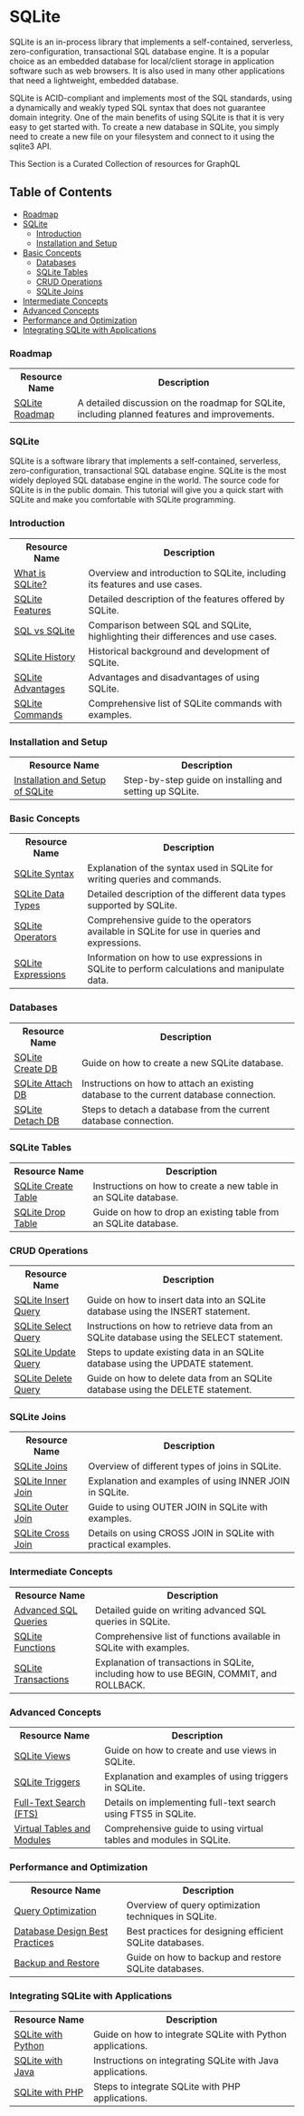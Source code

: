 # SQLite
SQLite is an in-process library that implements a self-contained, serverless, zero-configuration, transactional SQL database engine. It is a popular choice as an embedded database for local/client storage in application software such as web browsers. It is also used in many other applications that need a lightweight, embedded database.

SQLite is ACID-compliant and implements most of the SQL standards, using a dynamically and weakly typed SQL syntax that does not guarantee domain integrity.
One of the main benefits of using SQLite is that it is very easy to get started with. To create a new database in SQLite, you simply need to create a new file on your filesystem and connect to it using the sqlite3 API.

This Section is a Curated Collection of resources for GraphQL

## Table of Contents

- [Roadmap](#roadmap)
- [SQLite](#sqlite-1)
    - [Introduction](#introduction)
    - [Installation and Setup](#installation-and-setup)
- [Basic Concepts](#basic-concepts)
    - [Databases](#databases)
    - [SQLite Tables](#sqlite-tables)
    - [CRUD Operations](#crud-operations)
    - [SQLite Joins](#sqlite-joins)
- [Intermediate Concepts](#intermediate-concepts)
- [Advanced Concepts](#advanced-concepts)
- [Performance and Optimization](#performance-and-optimization)
- [Integrating SQLite with Applications](#integrating-sqlite-with-applications)


### Roadmap
> 
<table>
  <tr>
    <th>Resource Name</th>
    <th>Description</th>
  </tr>
  <tr>
    <td><a href="https://sqlite-users.sqlite.narkive.com/KN0olISP/roadmap-for-sqlite">SQLite Roadmap</a></td>
    <td>A detailed discussion on the roadmap for SQLite, including planned features and improvements.</td>
  </tr>
</table>

### SQLite 
SQLite is a software library that implements a self-contained, serverless, zero-configuration, transactional SQL database engine. SQLite is the most widely deployed SQL database engine in the world. The source code for SQLite is in the public domain. This tutorial will give you a quick start with SQLite and make you comfortable with SQLite programming.

### Introduction 
> 
<table>
  <tr>
    <th>Resource Name</th>
    <th>Description</th>
  </tr>
  <tr>
    <td><a href="https://www.simplilearn.com/tutorials/sql-tutorial/what-is-sqlite">What is SQLite?</a></td>
    <td>Overview and introduction to SQLite, including its features and use cases.</td>
  </tr>
  <tr>
    <td><a href="https://www.javatpoint.com/sqlite-features">SQLite Features</a></td>
    <td>Detailed description of the features offered by SQLite.</td>
  </tr>
  <tr>
    <td><a href="https://www.javatpoint.com/sql-vs-sqlite">SQL vs SQLite</a></td>
    <td>Comparison between SQL and SQLite, highlighting their differences and use cases.</td>
  </tr>
  <tr>
    <td><a href="https://www.javatpoint.com/sqlite-history">SQLite History</a></td>
    <td>Historical background and development of SQLite.</td>
  </tr>
  <tr>
    <td><a href="https://www.javatpoint.com/sqlite-advantages-and-disadvantages">SQLite Advantages</a></td>
    <td>Advantages and disadvantages of using SQLite.</td>
  </tr>
  <tr>
    <td><a href="https://www.javatpoint.com/sqlite-commands">SQLite Commands</a></td>
    <td>Comprehensive list of SQLite commands with examples.</td>
  </tr>
</table>

### Installation and Setup 

<table>
    <tr>
    <th>Resource Name</th>
    <th>Description</th>
  </tr>
<tr>
    <td><a href="https://www.tutorialspoint.com/sqlite/sqlite_installation.htm">Installation and Setup of SQLite</a></td>
    <td>Step-by-step guide on installing and setting up SQLite.</td>
  </tr>
</table>

### Basic Concepts 
>
<table>
  <tr>
    <th>Resource Name</th>
    <th>Description</th>
  </tr>
  <tr>
    <td><a href="https://www.javatpoint.com/sqlite-syntax">SQLite Syntax</a></td>
    <td>Explanation of the syntax used in SQLite for writing queries and commands.</td>
  </tr>
  <tr>
    <td><a href="https://www.javatpoint.com/sqlite-data-types">SQLite Data Types</a></td>
    <td>Detailed description of the different data types supported by SQLite.</td>
  </tr>
  <tr>
    <td><a href="https://www.javatpoint.com/sqlite-operators">SQLite Operators</a></td>
    <td>Comprehensive guide to the operators available in SQLite for use in queries and expressions.</td>
  </tr>
  <tr>
    <td><a href="https://www.javatpoint.com/sqlite-expressions">SQLite Expressions</a></td>
    <td>Information on how to use expressions in SQLite to perform calculations and manipulate data.</td>
  </tr>
</table>
 

### Databases 

<table>
  <tr>
    <th>Resource Name</th>
    <th>Description</th>
  </tr>
  <tr>
    <td><a href="https://www.javatpoint.com/sqlite-create-database">SQLite Create DB</a></td>
    <td>Guide on how to create a new SQLite database.</td>
  </tr>
  <tr>
    <td><a href="https://www.javatpoint.com/sqlite-attach-database">SQLite Attach DB</a></td>
    <td>Instructions on how to attach an existing database to the current database connection.</td>
  </tr>
  <tr>
    <td><a href="https://www.javatpoint.com/sqlite-detach-database">SQLite Detach DB</a></td>
    <td>Steps to detach a database from the current database connection.</td>
  </tr>
</table>


### SQLite Tables

<table>
  <tr>
    <th>Resource Name</th>
    <th>Description</th>
  </tr>
  <tr>
    <td><a href="https://www.javatpoint.com/sqlite-create-table">SQLite Create Table</a></td>
    <td>Instructions on how to create a new table in an SQLite database.</td>
  </tr>
  <tr>
    <td><a href="https://www.javatpoint.com/sqlite-drop-table">SQLite Drop Table</a></td>
    <td>Guide on how to drop an existing table from an SQLite database.</td>
  </tr>
</table>

### CRUD Operations
<table>
  <tr>
    <th>Resource Name</th>
    <th>Description</th>
  </tr>
  <tr>
    <td><a href="https://www.javatpoint.com/sqlite-insert-query">SQLite Insert Query</a></td>
    <td>Guide on how to insert data into an SQLite database using the INSERT statement.</td>
  </tr>
  <tr>
    <td><a href="https://www.javatpoint.com/sqlite-select-query">SQLite Select Query</a></td>
    <td>Instructions on how to retrieve data from an SQLite database using the SELECT statement.</td>
  </tr>
  <tr>
    <td><a href="https://www.javatpoint.com/sqlite-update-query">SQLite Update Query</a></td>
    <td>Steps to update existing data in an SQLite database using the UPDATE statement.</td>
  </tr>
  <tr>
    <td><a href="https://www.javatpoint.com/sqlite-delete-query">SQLite Delete Query</a></td>
    <td>Guide on how to delete data from an SQLite database using the DELETE statement.</td>
  </tr>
</table>


### SQLite Joins

<table>
  <tr>
    <th>Resource Name</th>
    <th>Description</th>
  </tr>
  <tr>
    <td><a href="https://www.javatpoint.com/sqlite-joins">SQLite Joins</a></td>
    <td>Overview of different types of joins in SQLite.</td>
  </tr>
  <tr>
    <td><a href="https://www.javatpoint.com/sqlite-inner-join">SQLite Inner Join</a></td>
    <td>Explanation and examples of using INNER JOIN in SQLite.</td>
  </tr>
  <tr>
    <td><a href="https://www.javatpoint.com/sqlite-outer-join">SQLite Outer Join</a></td>
    <td>Guide to using OUTER JOIN in SQLite with examples.</td>
  </tr>
  <tr>
    <td><a href="https://www.javatpoint.com/sqlite-cross-join">SQLite Cross Join</a></td>
    <td>Details on using CROSS JOIN in SQLite with practical examples.</td>
  </tr>
</table>



### Intermediate Concepts
>

<table>
  <tr>
    <th>Resource Name</th>
    <th>Description</th>
  </tr>
  <tr>
    <td><a href="https://www.kevsrobots.com/learn/sqlite3/07_advanced_queries.html">Advanced SQL Queries</a></td>
    <td>Detailed guide on writing advanced SQL queries in SQLite.</td>
  </tr>
  <tr>
    <td><a href="https://www.sqlitetutorial.net/sqlite-functions/">SQLite Functions</a></td>
    <td>Comprehensive list of functions available in SQLite with examples.</td>
  </tr>
  <tr>
    <td><a href="https://www.sqlite.org/lang_transaction.html">SQLite Transactions</a></td>
    <td>Explanation of transactions in SQLite, including how to use BEGIN, COMMIT, and ROLLBACK.</td>
  </tr>
</table>

### Advanced Concepts
> 

<table>
  <tr>
    <th>Resource Name</th>
    <th>Description</th>
  </tr>
  <tr>
    <td><a href="https://www.tutorialspoint.com/sqlite/sqlite_views.htm">SQLite Views</a></td>
    <td>Guide on how to create and use views in SQLite.</td>
  </tr>
  <tr>
    <td><a href="https://www.sqlitetutorial.net/sqlite-trigger/">SQLite Triggers</a></td>
    <td>Explanation and examples of using triggers in SQLite.</td>
  </tr>
  <tr>
    <td><a href="https://www.sqlite.org/fts5.html">Full-Text Search (FTS)</a></td>
    <td>Details on implementing full-text search using FTS5 in SQLite.</td>
  </tr>
  <tr>
    <td><a href="https://www.sqlite.org/vtab.html">Virtual Tables and Modules</a></td>
    <td>Comprehensive guide to using virtual tables and modules in SQLite.</td>
  </tr>
</table>

### Performance and Optimization
>

<table>
  <tr>
    <th>Resource Name</th>
    <th>Description</th>
  </tr>
  <tr>
    <td><a href="https://www.sqlite.org/optoverview.html">Query Optimization</a></td>
    <td>Overview of query optimization techniques in SQLite.</td>
  </tr>
  <tr>
    <td><a href="https://medium.com/@kimberlylpalmer/best-practices-for-efficient-database-design-in-sqlite-e488ed739b92?responsesOpen=true&sortBy=REVERSE_CHRON">Database Design Best Practices</a></td>
    <td>Best practices for designing efficient SQLite databases.</td>
  </tr>
  <tr>
    <td><a href="https://www.ibiblio.org/elemental/howto/sqlite-backup.html#:~:text=Restoring%20the%20database%20from%20a,a%20new%20one%20for%20you.&text=After%20restoring%2C%20verify%20the%20results.">Backup and Restore</a></td>
    <td>Guide on how to backup and restore SQLite databases.</td>
  </tr>
</table>


### Integrating SQLite with Applications
>


<table>
  <tr>
    <th>Resource Name</th>
    <th>Description</th>
  </tr>
  <tr>
    <td><a href="https://www.javatpoint.com/python-sqlite">SQLite with Python</a></td>
    <td>Guide on how to integrate SQLite with Python applications.</td>
  </tr>
  <tr>
    <td><a href="https://www.javatpoint.com/java-sqlite">SQLite with Java</a></td>
    <td>Instructions on integrating SQLite with Java applications.</td>
  </tr>
  <tr>
    <td><a href="https://www.javatpoint.com/php-sqlite">SQLite with PHP</a></td>
    <td>Steps to integrate SQLite with PHP applications.</td>
  </tr>
</table>